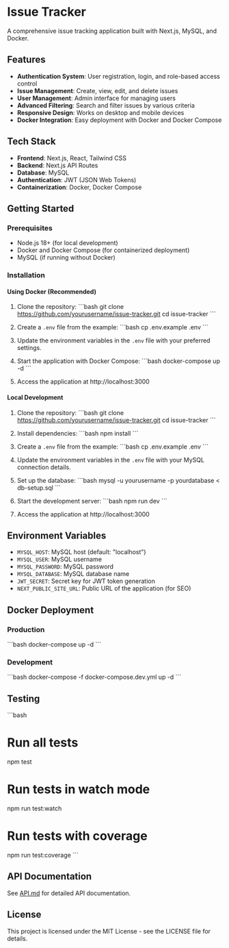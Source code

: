 # Issue Tracker

A comprehensive issue tracking application built with Next.js, MySQL, and Docker.

## Features

- **Authentication System**: User registration, login, and role-based access control
- **Issue Management**: Create, view, edit, and delete issues
- **User Management**: Admin interface for managing users
- **Advanced Filtering**: Search and filter issues by various criteria
- **Responsive Design**: Works on desktop and mobile devices
- **Docker Integration**: Easy deployment with Docker and Docker Compose

## Tech Stack

- **Frontend**: Next.js, React, Tailwind CSS
- **Backend**: Next.js API Routes
- **Database**: MySQL
- **Authentication**: JWT (JSON Web Tokens)
- **Containerization**: Docker, Docker Compose

## Getting Started

### Prerequisites

- Node.js 18+ (for local development)
- Docker and Docker Compose (for containerized deployment)
- MySQL (if running without Docker)

### Installation

#### Using Docker (Recommended)

1. Clone the repository:
   \`\`\`bash
   git clone https://github.com/yourusername/issue-tracker.git
   cd issue-tracker
   \`\`\`

2. Create a `.env` file from the example:
   \`\`\`bash
   cp .env.example .env
   \`\`\`

3. Update the environment variables in the `.env` file with your preferred settings.

4. Start the application with Docker Compose:
   \`\`\`bash
   docker-compose up -d
   \`\`\`

5. Access the application at http://localhost:3000

#### Local Development

1. Clone the repository:
   \`\`\`bash
   git clone https://github.com/yourusername/issue-tracker.git
   cd issue-tracker
   \`\`\`

2. Install dependencies:
   \`\`\`bash
   npm install
   \`\`\`

3. Create a `.env` file from the example:
   \`\`\`bash
   cp .env.example .env
   \`\`\`

4. Update the environment variables in the `.env` file with your MySQL connection details.

5. Set up the database:
   \`\`\`bash
   mysql -u yourusername -p yourdatabase < db-setup.sql
   \`\`\`

6. Start the development server:
   \`\`\`bash
   npm run dev
   \`\`\`

7. Access the application at http://localhost:3000

## Environment Variables

- `MYSQL_HOST`: MySQL host (default: "localhost")
- `MYSQL_USER`: MySQL username
- `MYSQL_PASSWORD`: MySQL password
- `MYSQL_DATABASE`: MySQL database name
- `JWT_SECRET`: Secret key for JWT token generation
- `NEXT_PUBLIC_SITE_URL`: Public URL of the application (for SEO)

## Docker Deployment

### Production

\`\`\`bash
docker-compose up -d
\`\`\`

### Development

\`\`\`bash
docker-compose -f docker-compose.dev.yml up -d
\`\`\`

## Testing

\`\`\`bash
# Run all tests
npm test

# Run tests in watch mode
npm run test:watch

# Run tests with coverage
npm run test:coverage
\`\`\`

## API Documentation

See [API.md](API.md) for detailed API documentation.

## License

This project is licensed under the MIT License - see the LICENSE file for details.
